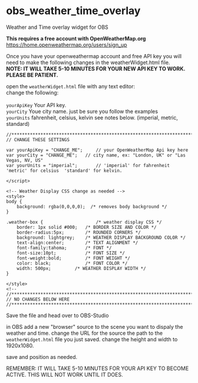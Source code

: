 # obs_weather_time_overlay
Weather and Time overlay widget for OBS


**This requires a free account with OpenWeatherMap.org**
https://home.openweathermap.org/users/sign_up 
 
 Once you have your openweathermap account and free API key you will need to make the following changes in the weatherWidget.html file.<br>
 <B>NOTE: IT WILL TAKE 5-10 MINUTES FOR YOUR NEW API KEY TO WORK. PLEASE BE PATIENT.</b>
 
 open the ```weatherWidget.html``` file with any text editor:<br>
 change the following:<br><br>
 ```yourApiKey``` Your API key.<br>
 ```yourCity``` Youe city name. just be sure you follow the examples<br>
 ```yourUnits``` fahrenheit, celsius, kelvin see notes below. (imperial, metric, standard)

```
//********************************************************************************************************************************
// CHANGE THESE SETTINGS 

var yourApiKey = "CHANGE_ME";	  // your OpenWeatherMap Api key here
var yourCity = "CHANGE_ME";	  // city name, ex: "London, UK" or "Las Vegas, NV, US"
var yourUnits = "imperial";       // 'imperial' for fahrenheit  'metric' for celsius  'standard' for kelvin.

</script>

<!-- Weather Display CSS change as needed -->
<style> 
body {
	background: rgba(0,0,0,0);	/* removes body background */
}

.weather-box {                    /* weather display CSS */
	border: 1px solid #000;   /* BORDER SIZE AND COLOR */
	border-radius:5px;        /* ROUNDED CORNERS */
	background: lightgrey;    /* WEATHER DISPLAY BACKGROUND COLOR */
	text-align:center;        /* TEXT ALIGNMENT */
	font-family:tahoma;       /* FONT */
	font-size:10pt;           /* FONT SIZE */
	font-weight:bold;         /* FONT WEIGHT */
	color: black;             /* FONT COLOR */
	width: 500px;		  /* WEATHER DISPLAY WIDTH */
}

</style>	
<!--
//********************************************************************************************************************************
// NO CHANGES BELOW HERE
//********************************************************************************************************************************
```

Save the file and head over to OBS-Studio

in OBS add a new "browser" source to the scene you want to dispaly the weather and time. 
change the URL for the source the path to the ```weatherWidget.html``` file you just saved.
change the height and width to 1920x1080.

save and position as needed.

REMEMBER: IT WILL TAKE 5-10 MINUTES FOR YOUR API KEY TO BECOME ACTIVE. THIS WILL NOT WORK UNTIL IT DOES.

